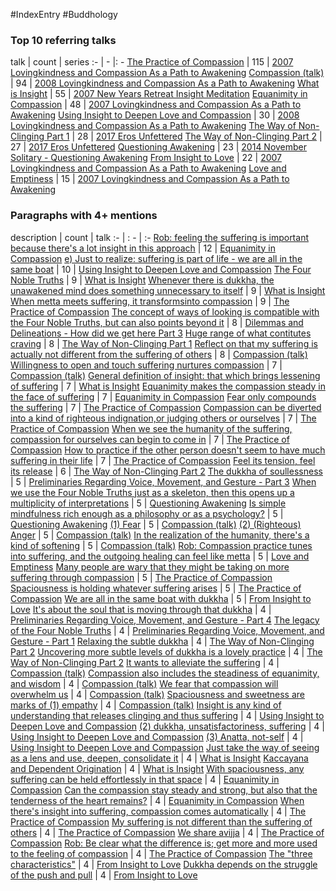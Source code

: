 #IndexEntry #Buddhology

### Top 10 referring talks
talk | count | series
:- | - |: -
<a data-href="The Practice of Compassion" href="The+Practice+of+Compassion" class="internal-link" target="_blank" rel="noopener">The Practice of Compassion</a> | 115 | <a data-href="2007 Lovingkindness and Compassion As a Path to Awakening" href="2007+Lovingkindness+and+Compassion+As+a+Path+to+Awakening" class="internal-link" target="_blank" rel="noopener">2007 Lovingkindness and Compassion As a Path to Awakening</a>
<a data-href="Compassion (talk)" href="Compassion+%28talk%29" class="internal-link" target="_blank" rel="noopener">Compassion (talk)</a> | 94 | <a data-href="2008 Lovingkindness and Compassion As a Path to Awakening" href="2008+Lovingkindness+and+Compassion+As+a+Path+to+Awakening" class="internal-link" target="_blank" rel="noopener">2008 Lovingkindness and Compassion As a Path to Awakening</a>
<a data-href="What is Insight" href="What+is+Insight" class="internal-link" target="_blank" rel="noopener">What is Insight</a> | 55 | <a data-href="2007 New Years Retreat Insight Meditation" href="2007+New+Years+Retreat+Insight+Meditation" class="internal-link" target="_blank" rel="noopener">2007 New Years Retreat Insight Meditation</a>
<a data-href="Equanimity in Compassion" href="Equanimity+in+Compassion" class="internal-link" target="_blank" rel="noopener">Equanimity in Compassion</a> | 48 | <a data-href="2007 Lovingkindness and Compassion As a Path to Awakening" href="2007+Lovingkindness+and+Compassion+As+a+Path+to+Awakening" class="internal-link" target="_blank" rel="noopener">2007 Lovingkindness and Compassion As a Path to Awakening</a>
<a data-href="Using Insight to Deepen Love and Compassion" href="Using+Insight+to+Deepen+Love+and+Compassion" class="internal-link" target="_blank" rel="noopener">Using Insight to Deepen Love and Compassion</a> | 30 | <a data-href="2008 Lovingkindness and Compassion As a Path to Awakening" href="2008+Lovingkindness+and+Compassion+As+a+Path+to+Awakening" class="internal-link" target="_blank" rel="noopener">2008 Lovingkindness and Compassion As a Path to Awakening</a>
<a data-href="The Way of Non-Clinging Part 1" href="The+Way+of+Non-Clinging+Part+1" class="internal-link" target="_blank" rel="noopener">The Way of Non-Clinging Part 1</a> | 28 | <a data-href="2017 Eros Unfettered" href="2017+Eros+Unfettered" class="internal-link" target="_blank" rel="noopener">2017 Eros Unfettered</a>
<a data-href="The Way of Non-Clinging Part 2" href="The+Way+of+Non-Clinging+Part+2" class="internal-link" target="_blank" rel="noopener">The Way of Non-Clinging Part 2</a> | 27 | <a data-href="2017 Eros Unfettered" href="2017+Eros+Unfettered" class="internal-link" target="_blank" rel="noopener">2017 Eros Unfettered</a>
<a data-href="Questioning Awakening" href="Questioning+Awakening" class="internal-link" target="_blank" rel="noopener">Questioning Awakening</a> | 23 | <a data-href="2014 November Solitary - Questioning Awakening" href="2014+November+Solitary+-+Questioning+Awakening" class="internal-link" target="_blank" rel="noopener">2014 November Solitary - Questioning Awakening</a>
<a data-href="From Insight to Love" href="From+Insight+to+Love" class="internal-link" target="_blank" rel="noopener">From Insight to Love</a> | 22 | <a data-href="2007 Lovingkindness and Compassion As a Path to Awakening" href="2007+Lovingkindness+and+Compassion+As+a+Path+to+Awakening" class="internal-link" target="_blank" rel="noopener">2007 Lovingkindness and Compassion As a Path to Awakening</a>
<a data-href="Love and Emptiness" href="Love+and+Emptiness" class="internal-link" target="_blank" rel="noopener">Love and Emptiness</a> | 15 | <a data-href="2007 Lovingkindness and Compassion As a Path to Awakening" href="2007+Lovingkindness+and+Compassion+As+a+Path+to+Awakening" class="internal-link" target="_blank" rel="noopener">2007 Lovingkindness and Compassion As a Path to Awakening</a>

### Paragraphs with 4+ mentions
description | count | talk
:- | : - | :-
<a aria-label-position="top" aria-label="Equanimity in Compassion > Rob feeling the suffering is important because theres a lot insight in this approach" data-href="Equanimity in Compassion#Rob feeling the suffering is important because there's a lot insight in this approach" href="Equanimity+in+Compassion#Rob+feeling+the+suffering+is+important+because+there%27s+a+lot+insight+in+this+approach" class="internal-link" target="_blank" rel="noopener">Rob: feeling the suffering is important because there&#x27;s a lot insight in this approach</a> | 12 | <a data-href="Equanimity in Compassion" href="Equanimity+in+Compassion" class="internal-link" target="_blank" rel="noopener">Equanimity in Compassion</a>
<a aria-label-position="top" aria-label="Using Insight to Deepen Love and Compassion > e Just to realize suffering is part of life - we are all in the same boat" data-href="Using Insight to Deepen Love and Compassion#e Just to realize suffering is part of life - we are all in the same boat" href="Using+Insight+to+Deepen+Love+and+Compassion#e+Just+to+realize+suffering+is+part+of+life+-+we+are+all+in+the+same+boat" class="internal-link" target="_blank" rel="noopener">e) Just to realize: suffering is part of life - we are all in the same boat</a> | 10 | <a data-href="Using Insight to Deepen Love and Compassion" href="Using+Insight+to+Deepen+Love+and+Compassion" class="internal-link" target="_blank" rel="noopener">Using Insight to Deepen Love and Compassion</a>
<a aria-label-position="top" aria-label="What is Insight > The Four Noble Truths" data-href="What is Insight#The Four Noble Truths" href="What+is+Insight#The+Four+Noble+Truths" class="internal-link" target="_blank" rel="noopener">The Four Noble Truths</a> | 9 | <a data-href="What is Insight" href="What+is+Insight" class="internal-link" target="_blank" rel="noopener">What is Insight</a>
<a aria-label-position="top" aria-label="What is Insight > Whenever there is dukkha the unawakened mind does something unnecessary to itself" data-href="What is Insight#Whenever there is dukkha the unawakened mind does something unnecessary to itself" href="What+is+Insight#Whenever+there+is+dukkha+the+unawakened+mind+does+something+unnecessary+to+itself" class="internal-link" target="_blank" rel="noopener">Whenever there is dukkha, the unawakened mind does something unnecessary to itself</a> | 9 | <a data-href="What is Insight" href="What+is+Insight" class="internal-link" target="_blank" rel="noopener">What is Insight</a>
<a aria-label-position="top" aria-label="The Practice of Compassion > When metta meets suffering it transformsinto compassion" data-href="The Practice of Compassion#When metta meets suffering it transformsinto compassion" href="The+Practice+of+Compassion#When+metta+meets+suffering+it+transformsinto+compassion" class="internal-link" target="_blank" rel="noopener">When metta meets suffering, it transformsinto compassion</a> | 9 | <a data-href="The Practice of Compassion" href="The+Practice+of+Compassion" class="internal-link" target="_blank" rel="noopener">The Practice of Compassion</a>
<a aria-label-position="top" aria-label="Dilemmas and Delineations - How did we get here Part 3 > The concept of ways of looking is compatible with the Four Noble Truths but can also points beyond it" data-href="Dilemmas and Delineations - How did we get here Part 3#The concept of ways of looking is compatible with the Four Noble Truths but can also points beyond it" href="Dilemmas+and+Delineations+-+How+did+we+get+here+Part+3#The+concept+of+ways+of+looking+is+compatible+with+the+Four+Noble+Truths+but+can+also+points+beyond+it" class="internal-link" target="_blank" rel="noopener">The concept of ways of looking is compatible with the Four Noble Truths, but can also points beyond it</a> | 8 | <a data-href="Dilemmas and Delineations - How did we get here Part 3" href="Dilemmas+and+Delineations+-+How+did+we+get+here+Part+3" class="internal-link" target="_blank" rel="noopener">Dilemmas and Delineations - How did we get here Part 3</a>
<a aria-label-position="top" aria-label="The Way of Non-Clinging Part 1 > Huge range of what contitutes craving" data-href="The Way of Non-Clinging Part 1#Huge range of what contitutes craving" href="The+Way+of+Non-Clinging+Part+1#Huge+range+of+what+contitutes+craving" class="internal-link" target="_blank" rel="noopener">Huge range of what contitutes craving</a> | 8 | <a data-href="The Way of Non-Clinging Part 1" href="The+Way+of+Non-Clinging+Part+1" class="internal-link" target="_blank" rel="noopener">The Way of Non-Clinging Part 1</a>
<a aria-label-position="top" aria-label="Compassion (talk) > Reflect on that my suffering is actually not different from the suffering of others" data-href="Compassion (talk)#Reflect on that my suffering is actually not different from the suffering of others" href="Compassion+%28talk%29#Reflect+on+that+my+suffering+is+actually+not+different+from+the+suffering+of+others" class="internal-link" target="_blank" rel="noopener">Reflect on that my suffering is actually not different from the suffering of others</a> | 8 | <a data-href="Compassion (talk)" href="Compassion+%28talk%29" class="internal-link" target="_blank" rel="noopener">Compassion (talk)</a>
<a aria-label-position="top" aria-label="Compassion (talk) > Willingness to open and touch suffering nurtures compassion" data-href="Compassion (talk)#Willingness to open and touch suffering nurtures compassion" href="Compassion+%28talk%29#Willingness+to+open+and+touch+suffering+nurtures+compassion" class="internal-link" target="_blank" rel="noopener">Willingness to open and touch suffering nurtures compassion</a> | 7 | <a data-href="Compassion (talk)" href="Compassion+%28talk%29" class="internal-link" target="_blank" rel="noopener">Compassion (talk)</a>
<a aria-label-position="top" aria-label="What is Insight > General definition of insight that which brings lessening of suffering" data-href="What is Insight#General definition of insight that which brings lessening of suffering" href="What+is+Insight#General+definition+of+insight+that+which+brings+lessening+of+suffering" class="internal-link" target="_blank" rel="noopener">General definition of insight: that which brings lessening of suffering</a> | 7 | <a data-href="What is Insight" href="What+is+Insight" class="internal-link" target="_blank" rel="noopener">What is Insight</a>
<a aria-label-position="top" aria-label="Equanimity in Compassion > Equanimity makes the compassion steady in the face of suffering" data-href="Equanimity in Compassion#Equanimity makes the compassion steady in the face of suffering" href="Equanimity+in+Compassion#Equanimity+makes+the+compassion+steady+in+the+face+of+suffering" class="internal-link" target="_blank" rel="noopener">Equanimity makes the compassion steady in the face of suffering</a> | 7 | <a data-href="Equanimity in Compassion" href="Equanimity+in+Compassion" class="internal-link" target="_blank" rel="noopener">Equanimity in Compassion</a>
<a aria-label-position="top" aria-label="The Practice of Compassion > Fear only compounds the suffering" data-href="The Practice of Compassion#Fear only compounds the suffering" href="The+Practice+of+Compassion#Fear+only+compounds+the+suffering" class="internal-link" target="_blank" rel="noopener">Fear only compounds the suffering</a> | 7 | <a data-href="The Practice of Compassion" href="The+Practice+of+Compassion" class="internal-link" target="_blank" rel="noopener">The Practice of Compassion</a>
<a aria-label-position="top" aria-label="The Practice of Compassion > Compassion can be diverted into a kind of righteous indignationor judging others or ourselves" data-href="The Practice of Compassion#Compassion can be diverted into a kind of righteous indignationor judging others or ourselves" href="The+Practice+of+Compassion#Compassion+can+be+diverted+into+a+kind+of+righteous+indignationor+judging+others+or+ourselves" class="internal-link" target="_blank" rel="noopener">Compassion can be diverted into a kind of righteous indignation,or judging others or ourselves</a> | 7 | <a data-href="The Practice of Compassion" href="The+Practice+of+Compassion" class="internal-link" target="_blank" rel="noopener">The Practice of Compassion</a>
<a aria-label-position="top" aria-label="The Practice of Compassion > When we see the humanity of the suffering compassion for ourselves can begin to come in" data-href="The Practice of Compassion#When we see the humanity of the suffering compassion for ourselves can begin to come in" href="The+Practice+of+Compassion#When+we+see+the+humanity+of+the+suffering+compassion+for+ourselves+can+begin+to+come+in" class="internal-link" target="_blank" rel="noopener">When we see the humanity of the suffering, compassion for ourselves can begin to come in</a> | 7 | <a data-href="The Practice of Compassion" href="The+Practice+of+Compassion" class="internal-link" target="_blank" rel="noopener">The Practice of Compassion</a>
<a aria-label-position="top" aria-label="The Practice of Compassion > How to practice if the other person doesnt seem to have much suffering in their life" data-href="The Practice of Compassion#How to practice if the other person doesn't seem to have much suffering in their life" href="The+Practice+of+Compassion#How+to+practice+if+the+other+person+doesn%27t+seem+to+have+much+suffering+in+their+life" class="internal-link" target="_blank" rel="noopener">How to practice if the other person doesn&#x27;t seem to have much suffering in their life</a> | 7 | <a data-href="The Practice of Compassion" href="The+Practice+of+Compassion" class="internal-link" target="_blank" rel="noopener">The Practice of Compassion</a>
<a aria-label-position="top" aria-label="The Way of Non-Clinging Part 2 > Feel its tension feel its release" data-href="The Way of Non-Clinging Part 2#Feel its tension feel its release" href="The+Way+of+Non-Clinging+Part+2#Feel+its+tension+feel+its+release" class="internal-link" target="_blank" rel="noopener">Feel its tension, feel its release</a> | 6 | <a data-href="The Way of Non-Clinging Part 2" href="The+Way+of+Non-Clinging+Part+2" class="internal-link" target="_blank" rel="noopener">The Way of Non-Clinging Part 2</a>
<a aria-label-position="top" aria-label="Preliminaries Regarding Voice, Movement, and Gesture - Part 3 > The dukkha of soullessness" data-href="Preliminaries Regarding Voice, Movement, and Gesture - Part 3#The dukkha of soullessness" href="Preliminaries+Regarding+Voice%2C+Movement%2C+and+Gesture+-+Part+3#The+dukkha+of+soullessness" class="internal-link" target="_blank" rel="noopener">The dukkha of soullessness</a> | 5 | <a data-href="Preliminaries Regarding Voice, Movement, and Gesture - Part 3" href="Preliminaries+Regarding+Voice%2C+Movement%2C+and+Gesture+-+Part+3" class="internal-link" target="_blank" rel="noopener">Preliminaries Regarding Voice, Movement, and Gesture - Part 3</a>
<a aria-label-position="top" aria-label="Questioning Awakening > When we use the Four Noble Truths just as a skeleton then this opens up a multiplicity of interpretations" data-href="Questioning Awakening#When we use the Four Noble Truths just as a skeleton then this opens up a multiplicity of interpretations" href="Questioning+Awakening#When+we+use+the+Four+Noble+Truths+just+as+a+skeleton+then+this+opens+up+a+multiplicity+of+interpretations" class="internal-link" target="_blank" rel="noopener">When we use the Four Noble Truths just as a skeleton, then this opens up a multiplicity of interpretations</a> | 5 | <a data-href="Questioning Awakening" href="Questioning+Awakening" class="internal-link" target="_blank" rel="noopener">Questioning Awakening</a>
<a aria-label-position="top" aria-label="Questioning Awakening > Is simple mindfulness rich enough as a philosophy or as a psychology" data-href="Questioning Awakening#Is simple mindfulness rich enough as a philosophy or as a psychology" href="Questioning+Awakening#Is+simple+mindfulness+rich+enough+as+a+philosophy+or+as+a+psychology" class="internal-link" target="_blank" rel="noopener">Is simple mindfulness rich enough as a philosophy or as a psychology?</a> | 5 | <a data-href="Questioning Awakening" href="Questioning+Awakening" class="internal-link" target="_blank" rel="noopener">Questioning Awakening</a>
<a aria-label-position="top" aria-label="Compassion (talk) > 1 Fear" data-href="Compassion (talk)#1 Fear" href="Compassion+%28talk%29#1+Fear" class="internal-link" target="_blank" rel="noopener">(1) Fear</a> | 5 | <a data-href="Compassion (talk)" href="Compassion+%28talk%29" class="internal-link" target="_blank" rel="noopener">Compassion (talk)</a>
<a aria-label-position="top" aria-label="Compassion (talk) > 2 Righteous Anger" data-href="Compassion (talk)#2 Righteous Anger" href="Compassion+%28talk%29#2+Righteous+Anger" class="internal-link" target="_blank" rel="noopener">(2) (Righteous) Anger</a> | 5 | <a data-href="Compassion (talk)" href="Compassion+%28talk%29" class="internal-link" target="_blank" rel="noopener">Compassion (talk)</a>
<a aria-label-position="top" aria-label="Compassion (talk) > In the realization of the humanity theres a kind of softening" data-href="Compassion (talk)#In the realization of the humanity there's a kind of softening" href="Compassion+%28talk%29#In+the+realization+of+the+humanity+there%27s+a+kind+of+softening" class="internal-link" target="_blank" rel="noopener">In the realization of the humanity, there&#x27;s a kind of softening</a> | 5 | <a data-href="Compassion (talk)" href="Compassion+%28talk%29" class="internal-link" target="_blank" rel="noopener">Compassion (talk)</a>
<a aria-label-position="top" aria-label="Love and Emptiness > Rob Compassion practice tunes into suffering and the outgoing healing can feel like metta" data-href="Love and Emptiness#Rob Compassion practice tunes into suffering and the outgoing healing can feel like metta" href="Love+and+Emptiness#Rob+Compassion+practice+tunes+into+suffering+and+the+outgoing+healing+can+feel+like+metta" class="internal-link" target="_blank" rel="noopener">Rob: Compassion practice tunes into suffering, and the outgoing healing can feel like metta</a> | 5 | <a data-href="Love and Emptiness" href="Love+and+Emptiness" class="internal-link" target="_blank" rel="noopener">Love and Emptiness</a>
<a aria-label-position="top" aria-label="The Practice of Compassion > Many people are wary that they might be taking on more suffering through compassion" data-href="The Practice of Compassion#Many people are wary that they might be taking on more suffering through compassion" href="The+Practice+of+Compassion#Many+people+are+wary+that+they+might+be+taking+on+more+suffering+through+compassion" class="internal-link" target="_blank" rel="noopener">Many people are wary that they might be taking on more suffering through compassion</a> | 5 | <a data-href="The Practice of Compassion" href="The+Practice+of+Compassion" class="internal-link" target="_blank" rel="noopener">The Practice of Compassion</a>
<a aria-label-position="top" aria-label="The Practice of Compassion > Spaciousness is holding whatever suffering arises" data-href="The Practice of Compassion#Spaciousness is holding whatever suffering arises" href="The+Practice+of+Compassion#Spaciousness+is+holding+whatever+suffering+arises" class="internal-link" target="_blank" rel="noopener">Spaciousness is holding whatever suffering arises</a> | 5 | <a data-href="The Practice of Compassion" href="The+Practice+of+Compassion" class="internal-link" target="_blank" rel="noopener">The Practice of Compassion</a>
<a aria-label-position="top" aria-label="From Insight to Love > We are all in the same boat with dukkha" data-href="From Insight to Love#We are all in the same boat with dukkha" href="From+Insight+to+Love#We+are+all+in+the+same+boat+with+dukkha" class="internal-link" target="_blank" rel="noopener">We are all in the same boat with dukkha</a> | 5 | <a data-href="From Insight to Love" href="From+Insight+to+Love" class="internal-link" target="_blank" rel="noopener">From Insight to Love</a>
<a aria-label-position="top" aria-label="Preliminaries Regarding Voice, Movement, and Gesture - Part 4 > Its about the soul that is moving through that dukkha" data-href="Preliminaries Regarding Voice, Movement, and Gesture - Part 4#It's about the soul that is moving through that dukkha" href="Preliminaries+Regarding+Voice%2C+Movement%2C+and+Gesture+-+Part+4#It%27s+about+the+soul+that+is+moving+through+that+dukkha" class="internal-link" target="_blank" rel="noopener">It&#x27;s about the soul that is moving through that dukkha</a> | 4 | <a data-href="Preliminaries Regarding Voice, Movement, and Gesture - Part 4" href="Preliminaries+Regarding+Voice%2C+Movement%2C+and+Gesture+-+Part+4" class="internal-link" target="_blank" rel="noopener">Preliminaries Regarding Voice, Movement, and Gesture - Part 4</a>
<a aria-label-position="top" aria-label="Preliminaries Regarding Voice, Movement, and Gesture - Part 1 > The legacy of the Four Noble Truths" data-href="Preliminaries Regarding Voice, Movement, and Gesture - Part 1#The legacy of the Four Noble Truths" href="Preliminaries+Regarding+Voice%2C+Movement%2C+and+Gesture+-+Part+1#The+legacy+of+the+Four+Noble+Truths" class="internal-link" target="_blank" rel="noopener">The legacy of the Four Noble Truths</a> | 4 | <a data-href="Preliminaries Regarding Voice, Movement, and Gesture - Part 1" href="Preliminaries+Regarding+Voice%2C+Movement%2C+and+Gesture+-+Part+1" class="internal-link" target="_blank" rel="noopener">Preliminaries Regarding Voice, Movement, and Gesture - Part 1</a>
<a aria-label-position="top" aria-label="The Way of Non-Clinging Part 2 > Relaxing the subtle dukkha" data-href="The Way of Non-Clinging Part 2#Relaxing the subtle dukkha" href="The+Way+of+Non-Clinging+Part+2#Relaxing+the+subtle+dukkha" class="internal-link" target="_blank" rel="noopener">Relaxing the subtle dukkha</a> | 4 | <a data-href="The Way of Non-Clinging Part 2" href="The+Way+of+Non-Clinging+Part+2" class="internal-link" target="_blank" rel="noopener">The Way of Non-Clinging Part 2</a>
<a aria-label-position="top" aria-label="The Way of Non-Clinging Part 2 > Uncovering more subtle levels of dukkha is a lovely practice" data-href="The Way of Non-Clinging Part 2#Uncovering more subtle levels of dukkha is a lovely practice" href="The+Way+of+Non-Clinging+Part+2#Uncovering+more+subtle+levels+of+dukkha+is+a+lovely+practice" class="internal-link" target="_blank" rel="noopener">Uncovering more subtle levels of dukkha is a lovely practice</a> | 4 | <a data-href="The Way of Non-Clinging Part 2" href="The+Way+of+Non-Clinging+Part+2" class="internal-link" target="_blank" rel="noopener">The Way of Non-Clinging Part 2</a>
<a aria-label-position="top" aria-label="Compassion (talk) > It wants to alleviate the suffering" data-href="Compassion (talk)#It wants to alleviate the suffering" href="Compassion+%28talk%29#It+wants+to+alleviate+the+suffering" class="internal-link" target="_blank" rel="noopener">It wants to alleviate the suffering</a> | 4 | <a data-href="Compassion (talk)" href="Compassion+%28talk%29" class="internal-link" target="_blank" rel="noopener">Compassion (talk)</a>
<a aria-label-position="top" aria-label="Compassion (talk) > Compassion also includes the steadiness of equanimity and wisdom" data-href="Compassion (talk)#Compassion also includes the steadiness of equanimity and wisdom" href="Compassion+%28talk%29#Compassion+also+includes+the+steadiness+of+equanimity+and+wisdom" class="internal-link" target="_blank" rel="noopener">Compassion also includes the steadiness of equanimity, and wisdom</a> | 4 | <a data-href="Compassion (talk)" href="Compassion+%28talk%29" class="internal-link" target="_blank" rel="noopener">Compassion (talk)</a>
<a aria-label-position="top" aria-label="Compassion (talk) > We fear that compassion will overwhelm us" data-href="Compassion (talk)#We fear that compassion will overwhelm us" href="Compassion+%28talk%29#We+fear+that+compassion+will+overwhelm+us" class="internal-link" target="_blank" rel="noopener">We fear that compassion will overwhelm us</a> | 4 | <a data-href="Compassion (talk)" href="Compassion+%28talk%29" class="internal-link" target="_blank" rel="noopener">Compassion (talk)</a>
<a aria-label-position="top" aria-label="Compassion (talk) > Spaciousness and sweetness are marks of 1 empathy" data-href="Compassion (talk)#Spaciousness and sweetness are marks of 1 empathy" href="Compassion+%28talk%29#Spaciousness+and+sweetness+are+marks+of+1+empathy" class="internal-link" target="_blank" rel="noopener">Spaciousness and sweetness are marks of (1) empathy</a> | 4 | <a data-href="Compassion (talk)" href="Compassion+%28talk%29" class="internal-link" target="_blank" rel="noopener">Compassion (talk)</a>
<a aria-label-position="top" aria-label="Using Insight to Deepen Love and Compassion > Insight is any kind of understanding that releases clinging and thus suffering" data-href="Using Insight to Deepen Love and Compassion#Insight is any kind of understanding that releases clinging and thus suffering" href="Using+Insight+to+Deepen+Love+and+Compassion#Insight+is+any+kind+of+understanding+that+releases+clinging+and+thus+suffering" class="internal-link" target="_blank" rel="noopener">Insight is any kind of understanding that releases clinging and thus suffering</a> | 4 | <a data-href="Using Insight to Deepen Love and Compassion" href="Using+Insight+to+Deepen+Love+and+Compassion" class="internal-link" target="_blank" rel="noopener">Using Insight to Deepen Love and Compassion</a>
<a aria-label-position="top" aria-label="Using Insight to Deepen Love and Compassion > 2 dukkha unsatisfactoriness suffering" data-href="Using Insight to Deepen Love and Compassion#2 dukkha unsatisfactoriness suffering" href="Using+Insight+to+Deepen+Love+and+Compassion#2+dukkha+unsatisfactoriness+suffering" class="internal-link" target="_blank" rel="noopener">(2) dukkha, unsatisfactoriness, suffering</a> | 4 | <a data-href="Using Insight to Deepen Love and Compassion" href="Using+Insight+to+Deepen+Love+and+Compassion" class="internal-link" target="_blank" rel="noopener">Using Insight to Deepen Love and Compassion</a>
<a aria-label-position="top" aria-label="Using Insight to Deepen Love and Compassion > 3 Anatta not-self" data-href="Using Insight to Deepen Love and Compassion#3 Anatta not-self" href="Using+Insight+to+Deepen+Love+and+Compassion#3+Anatta+not-self" class="internal-link" target="_blank" rel="noopener">(3) Anatta, not-self</a> | 4 | <a data-href="Using Insight to Deepen Love and Compassion" href="Using+Insight+to+Deepen+Love+and+Compassion" class="internal-link" target="_blank" rel="noopener">Using Insight to Deepen Love and Compassion</a>
<a aria-label-position="top" aria-label="What is Insight > Just take the way of seeing as a lens and use deepen consolidate it" data-href="What is Insight#Just take the way of seeing as a lens and use deepen consolidate it" href="What+is+Insight#Just+take+the+way+of+seeing+as+a+lens+and+use+deepen+consolidate+it" class="internal-link" target="_blank" rel="noopener">Just take the way of seeing as a lens and use, deepen, consolidate it</a> | 4 | <a data-href="What is Insight" href="What+is+Insight" class="internal-link" target="_blank" rel="noopener">What is Insight</a>
<a aria-label-position="top" aria-label="What is Insight > Kaccayana and Dependent Origination" data-href="What is Insight#Kaccayana and Dependent Origination" href="What+is+Insight#Kaccayana+and+Dependent+Origination" class="internal-link" target="_blank" rel="noopener">Kaccayana and Dependent Origination</a> | 4 | <a data-href="What is Insight" href="What+is+Insight" class="internal-link" target="_blank" rel="noopener">What is Insight</a>
<a aria-label-position="top" aria-label="Equanimity in Compassion > With spaciousness any suffering can be held effortlessly in that space" data-href="Equanimity in Compassion#With spaciousness any suffering can be held effortlessly in that space" href="Equanimity+in+Compassion#With+spaciousness+any+suffering+can+be+held+effortlessly+in+that+space" class="internal-link" target="_blank" rel="noopener">With spaciousness, any suffering can be held effortlessly in that space</a> | 4 | <a data-href="Equanimity in Compassion" href="Equanimity+in+Compassion" class="internal-link" target="_blank" rel="noopener">Equanimity in Compassion</a>
<a aria-label-position="top" aria-label="Equanimity in Compassion > Can the compassion stay steady and strong but also that the tenderness of the heart remains" data-href="Equanimity in Compassion#Can the compassion stay steady and strong but also that the tenderness of the heart remains" href="Equanimity+in+Compassion#Can+the+compassion+stay+steady+and+strong+but+also+that+the+tenderness+of+the+heart+remains" class="internal-link" target="_blank" rel="noopener">Can the compassion stay steady and strong, but also that the tenderness of the heart remains?</a> | 4 | <a data-href="Equanimity in Compassion" href="Equanimity+in+Compassion" class="internal-link" target="_blank" rel="noopener">Equanimity in Compassion</a>
<a aria-label-position="top" aria-label="The Practice of Compassion > When theres insight into suffering compassion comes automatically" data-href="The Practice of Compassion#When there's insight into suffering compassion comes automatically" href="The+Practice+of+Compassion#When+there%27s+insight+into+suffering+compassion+comes+automatically" class="internal-link" target="_blank" rel="noopener">When there&#x27;s insight into suffering, compassion comes automatically</a> | 4 | <a data-href="The Practice of Compassion" href="The+Practice+of+Compassion" class="internal-link" target="_blank" rel="noopener">The Practice of Compassion</a>
<a aria-label-position="top" aria-label="The Practice of Compassion > My suffering is not different than the suffering of others" data-href="The Practice of Compassion#My suffering is not different than the suffering of others" href="The+Practice+of+Compassion#My+suffering+is+not+different+than+the+suffering+of+others" class="internal-link" target="_blank" rel="noopener">My suffering is not different than the suffering of others</a> | 4 | <a data-href="The Practice of Compassion" href="The+Practice+of+Compassion" class="internal-link" target="_blank" rel="noopener">The Practice of Compassion</a>
<a aria-label-position="top" aria-label="The Practice of Compassion > We share avijja" data-href="The Practice of Compassion#We share avijja" href="The+Practice+of+Compassion#We+share+avijja" class="internal-link" target="_blank" rel="noopener">We share avijja</a> | 4 | <a data-href="The Practice of Compassion" href="The+Practice+of+Compassion" class="internal-link" target="_blank" rel="noopener">The Practice of Compassion</a>
<a aria-label-position="top" aria-label="The Practice of Compassion > Rob Be clear what the difference is; get more and more used to the feeling of compassion" data-href="The Practice of Compassion#Rob Be clear what the difference is; get more and more used to the feeling of compassion" href="The+Practice+of+Compassion#Rob+Be+clear+what+the+difference+is%3B+get+more+and+more+used+to+the+feeling+of+compassion" class="internal-link" target="_blank" rel="noopener">Rob: Be clear what the difference is; get more and more used to the feeling of compassion</a> | 4 | <a data-href="The Practice of Compassion" href="The+Practice+of+Compassion" class="internal-link" target="_blank" rel="noopener">The Practice of Compassion</a>
<a aria-label-position="top" aria-label="From Insight to Love > The three characteristics" data-href="From Insight to Love#The three characteristics" href="From+Insight+to+Love#The+%22three+characteristics%22" class="internal-link" target="_blank" rel="noopener">The &quot;three characteristics&quot;</a> | 4 | <a data-href="From Insight to Love" href="From+Insight+to+Love" class="internal-link" target="_blank" rel="noopener">From Insight to Love</a>
<a aria-label-position="top" aria-label="From Insight to Love > Dukkha depends on the struggle of the push and pull" data-href="From Insight to Love#Dukkha depends on the struggle of the push and pull" href="From+Insight+to+Love#Dukkha+depends+on+the+struggle+of+the+push+and+pull" class="internal-link" target="_blank" rel="noopener">Dukkha depends on the struggle of the push and pull</a> | 4 | <a data-href="From Insight to Love" href="From+Insight+to+Love" class="internal-link" target="_blank" rel="noopener">From Insight to Love</a>

